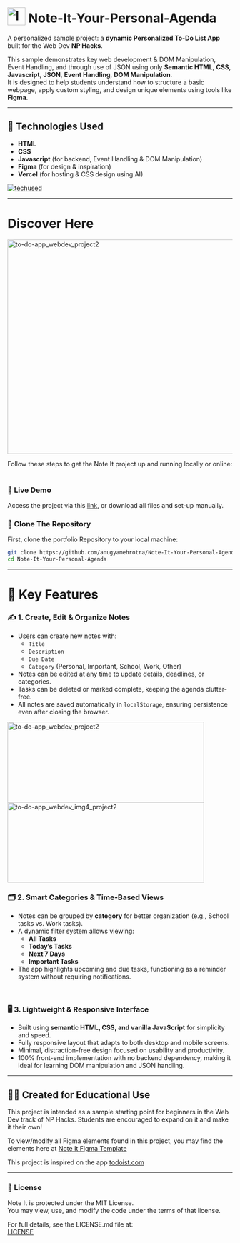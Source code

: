 # <img src="https://github.com/user-attachments/assets/8b10970e-201b-4fd0-a647-8e7331378c20" alt="layely logo" width="40" height="40" style="position: relative; top: 6px;" /> Note-It-Your-Personal-Agenda

A personalized sample project: a **dynamic Personalized To-Do List App** built for the Web Dev **NP Hacks**.

This sample demonstrates key web development & DOM Manipulation, Event Handling, and through use of JSON using only **Semantic HTML**, **CSS**, **Javascript**, **JSON**, **Event Handling**, **DOM Manipulation**. <br>It is designed to help students understand how to structure a basic webpage, apply custom styling, and design unique elements using tools like **Figma**.


---

## 🔧 Technologies Used

- **HTML**
- **CSS**
- **Javascript** (for backend, Event Handling & DOM Manipulation)
- **Figma** (for design & inspiration)
- **Vercel** (for hosting & CSS design using AI)<br>

[![techused](https://skillicons.dev/icons?i=html,css,javascript,figma,vercel)](https://skillicons.dev)

---

# Discover Here
<img width="740" height="480" alt="to-do-app_webdev_project2" src="https://github.com/user-attachments/assets/9051c7d0-dd0f-4043-9ed6-6c65dbe20be6" />  

Follow these steps to get the Note It project up and running locally or online:  
<br>

### 🔗 Live Demo  
Access the project via this [link](https://to-do-app-vercel-host.vercel.app/), or download all files and set-up manually.  

### 📁 Clone The Repository  
First, clone the portfolio Repository to your local machine:

```bash
git clone https://github.com/anugyamehrotra/Note-It-Your-Personal-Agenda.git
cd Note-It-Your-Personal-Agenda
```
---

# 🧩 Key Features

### ✍️ 1. Create, Edit & Organize Notes
- Users can create new notes with:  
  - `Title`  
  - `Description`  
  - `Due Date`  
  - `Category` (Personal, Important, School, Work, Other)  
- Notes can be edited at any time to update details, deadlines, or categories.  
- Tasks can be deleted or marked complete, keeping the agenda clutter-free.  
- All notes are saved automatically in `localStorage`, ensuring persistence even after closing the browser.
  
<img width="440" height="180" alt="to-do-app_webdev_project2" src="https://github.com/user-attachments/assets/ce3ab4df-5a78-4c6e-a001-24f8ee3d5ea4" />
<img width="440" height="180" alt="to-do-app_webdev_img4_project2" src="https://github.com/user-attachments/assets/2f9a9371-7406-432d-abc6-d30195771dd3" />

<br>

### 🗂️ 2. Smart Categories & Time-Based Views
- Notes can be grouped by **category** for better organization (e.g., School tasks vs. Work tasks).  
- A dynamic filter system allows viewing:  
  - **All Tasks**  
  - **Today’s Tasks**  
  - **Next 7 Days**  
  - **Important Tasks**  
- The app highlights upcoming and due tasks, functioning as a reminder system without requiring notifications.  

<br>

### 🖥️ 3. Lightweight & Responsive Interface
- Built using **semantic HTML, CSS, and vanilla JavaScript** for simplicity and speed.  
- Fully responsive layout that adapts to both desktop and mobile screens.  
- Minimal, distraction-free design focused on usability and productivity.  
- 100% front-end implementation with no backend dependency, making it ideal for learning DOM manipulation and JSON handling.  

---

## 👩‍💻 Created for Educational Use
This project is intended as a sample starting point for beginners in the Web Dev track of NP Hacks. Students are encouraged to expand on it and make it their own!

To view/modify all Figma elements found in this project, you may find the elements here at [Note It Figma Template](figma.com/design/xjF6xi4xQwAw4msW6julDM/to-do-app-project-figma-template) 

This project is inspired on the app [todoist.com](todoist.com)

---

### 📄 License

Note It is protected under the MIT License.  
You may view, use, and modify the code under the terms of that license.  

For full details, see the LICENSE.md file at:  
[LICENSE](https://github.com/anugyamehrotra/Note-It-Your-Personal-Agenda/blob/main/LICENSE)
